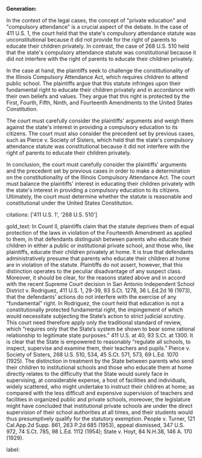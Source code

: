 **Generation:**


In the context of the legal cases, the concept of "private education" and "compulsory attendance" is a crucial aspect of the debate. In the case of 411 U.S. 1, the court held that the state's compulsory attendance statute was unconstitutional because it did not provide for the right of parents to educate their children privately. In contrast, the case of 268 U.S. 510 held that the state's compulsory attendance statute was constitutional because it did not interfere with the right of parents to educate their children privately.

In the case at hand, the plaintiffs seek to challenge the constitutionality of the Illinois Compulsory Attendance Act, which requires children to attend public school. The plaintiffs argue that this statute infringes upon their fundamental right to educate their children privately and in accordance with their own beliefs and values. They argue that this right is protected by the First, Fourth, Fifth, Ninth, and Fourteenth Amendments to the United States Constitution.

The court must carefully consider the plaintiffs' arguments and weigh them against the state's interest in providing a compulsory education to its citizens. The court must also consider the precedent set by previous cases, such as Pierce v. Society of Sisters, which held that the state's compulsory attendance statute was constitutional because it did not interfere with the right of parents to educate their children privately.

In conclusion, the court must carefully consider the plaintiffs' arguments and the precedent set by previous cases in order to make a determination on the constitutionality of the Illinois Compulsory Attendance Act. The court must balance the plaintiffs' interest in educating their children privately with the state's interest in providing a compulsory education to its citizens. Ultimately, the court must determine whether the statute is reasonable and constitutional under the United States Constitution. 

citations: ['411 U.S. 1', '268 U.S. 510']

gold_text: In Count II, plaintiffs claim that the statute deprives them of equal protection of the laws in violation of the Fourteenth Amendment as applied to them, in that defendants distinguish between parents who educate their children in either a public or institutional private school, and those who, like plaintiffs, educate their children privately at home. It is true that defendants administratively presume that parents who educate their children at home are in violation of the statute. Plaintiffs do not assert, however, that this distinction operates to the peculiar disadvantage of any suspect class. Moreover, it should be clear, for the reasons stated above and in accord with the recent Supreme Court decision in San Antonio Independent School District v. Rodriguez, 411 U.S. 1, 29-39, 93 S.Ct. 1278, 36 L.Ed.2d 16 (1973), that the defendants’ actions do not interfere with the exercise of any “fundamental” right. In Rodriguez, the court held that education is not a constitutionally protected fundamental right, the impingement of which would necessitate subjecting the State’s action to strict judicial scrutiny. This court need therefore apply only the traditional standard of review, which “requires only that the State’s system be shown to bear some rational relationship to legitimate state purposes.” 411 U.S. at 40, 93 S.Ct. at 1300. It is clear that the State is empowered to reasonably “regulate all schools, to inspect, supervise and examine them, their teachers and pupils.” Pierce v. Society of Sisters, 268 U.S. 510, 534, 45 S.Ct. 571, 573, 69 L.Ed. 1070 (1925). The distinction in treatment by the State between parents who send their children to institutional schools and those who educate them at home directly relates to the difficulty that the State would surely face in supervising, at considerable expense, a host of facilities and individuals, widely scattered, who might undertake to instruct their children at home; as compared with the less difficult and expensive supervision of teachers and facilities in organized public and private schools, moreover, the legislature might have concluded that institutional private schools are under the direct supervision of their school authorities at all times, and their students would thus presumptively qualify for the statutory exemption. People v. Turner, 121 Cal.App.2d Supp. 861, 263 P.2d 685 (1953), appeal dismissed, 347 U.S. 972, 74 S.Ct. 785, 98 L.Ed. 1112 (1954); State v. Hoyt, 84 N.H.38, 146 A. 170 (1929).

label: 